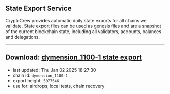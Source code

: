 ## State Export Service
CryptoCrew provides automatic daily state exports for all chains we validate. State export files can be used as genesis files and are a snapshot of the current blockchain state, including all validators, accounts, balances and delegations.

---
**Download: [dymension_1100-1 state export](https://dl-eu2.ccvalidators.com/SERVICE/dymension/dymension_1100-1_export_5077546.json)**
---

- last updated: Thu Jan 02 2025 18:27:30
- chain id: `dymension_1100-1`
- export height: `5077546`
- use for: airdrops, local tests, chain recovery
